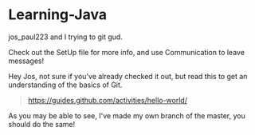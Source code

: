 # Learning-Java
jos_paul223 and I trying to git gud.

Check out the SetUp file for more info, and use Communication to leave messages!

Hey Jos, not sure if you've already checked it out, but read this to get an understanding of the basics of Git.

> https://guides.github.com/activities/hello-world/ 

As you may be able to see, I've made my own branch of the master, you should do the same!
